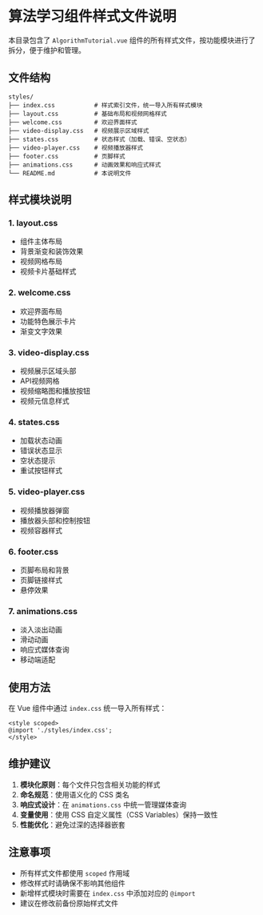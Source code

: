 # 算法学习组件样式文件说明

本目录包含了 `AlgorithmTutorial.vue` 组件的所有样式文件，按功能模块进行了拆分，便于维护和管理。

## 文件结构

```
styles/
├── index.css           # 样式索引文件，统一导入所有样式模块
├── layout.css          # 基础布局和视频网格样式
├── welcome.css         # 欢迎界面样式
├── video-display.css   # 视频展示区域样式
├── states.css          # 状态样式（加载、错误、空状态）
├── video-player.css    # 视频播放器样式
├── footer.css          # 页脚样式
├── animations.css      # 动画效果和响应式样式
└── README.md           # 本说明文件
```

## 样式模块说明

### 1. layout.css
- 组件主体布局
- 背景渐变和装饰效果
- 视频网格布局
- 视频卡片基础样式

### 2. welcome.css
- 欢迎界面布局
- 功能特色展示卡片
- 渐变文字效果

### 3. video-display.css
- 视频展示区域头部
- API视频网格
- 视频缩略图和播放按钮
- 视频元信息样式

### 4. states.css
- 加载状态动画
- 错误状态显示
- 空状态提示
- 重试按钮样式

### 5. video-player.css
- 视频播放器弹窗
- 播放器头部和控制按钮
- 视频容器样式

### 6. footer.css
- 页脚布局和背景
- 页脚链接样式
- 悬停效果

### 7. animations.css
- 淡入淡出动画
- 滑动动画
- 响应式媒体查询
- 移动端适配

## 使用方法

在 Vue 组件中通过 `index.css` 统一导入所有样式：

```vue
<style scoped>
@import './styles/index.css';
</style>
```

## 维护建议

1. **模块化原则**：每个文件只包含相关功能的样式
2. **命名规范**：使用语义化的 CSS 类名
3. **响应式设计**：在 `animations.css` 中统一管理媒体查询
4. **变量使用**：使用 CSS 自定义属性（CSS Variables）保持一致性
5. **性能优化**：避免过深的选择器嵌套

## 注意事项

- 所有样式文件都使用 `scoped` 作用域
- 修改样式时请确保不影响其他组件
- 新增样式模块时需要在 `index.css` 中添加对应的 `@import`
- 建议在修改前备份原始样式文件